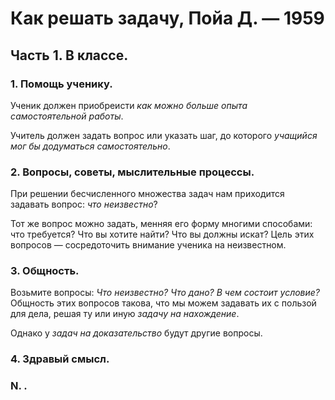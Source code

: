# **Как решать задачу, Пойа Д. — 1959**
## **Часть 1. В классе.**
### **1. Помощь ученику.**
Ученик должен приобреисти *как можно больше опыта самостоятельной работы*. 

Учитель должен задать вопрос или указать шаг, до которого *учащийся мог бы додуматься самостоятельно*.

### **2. Вопросы, советы, мыслительные процессы.**
При решении бесчисленного множества задач нам приходится задавать вопрос: *что неизвестно*?

Тот же вопрос можно задать, менняя его форму многими способами: что требуется? Что вы хотите найти? Что вы должны искат? Цель этих вопросов — сосредоточить внимание ученика на неизвестном.

### **3. Общность.**
Возьмите вопросы: *Что неизвестно? Что дано? В чем состоит условие?* Общность этих вопросов такова, что мы можем задавать их с пользой для дела, решая ту или иную *задачу на нахождение*.

Однако у *задач на доказательство* будут другие вопросы.

### **4. Здравый смысл.**




### **N. .**
